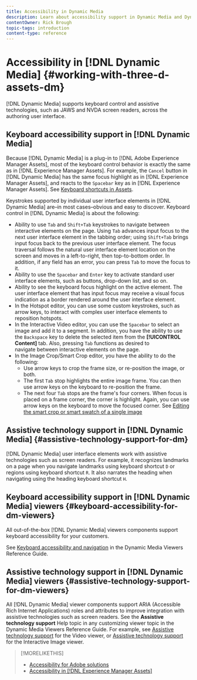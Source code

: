 ```yaml
---
title: Accessibility in Dynamic Media
description: Learn about accessibility support in Dynamic Media and Dynamic Media Viewers
contentOwner: Rick Brough
topic-tags: introduction
content-type: reference
---
```


# Accessibility in [!DNL Dynamic Media] {#working-with-three-d-assets-dm}

[!DNL Dynamic Media] supports keyboard control and assistive technologies, such as JAWS and NVDA screen readers, across the authoring user interface.

## Keyboard accessibility support in [!DNL Dynamic Media]

Because [!DNL Dynamic Media] is a plug-in to [!DNL Adobe Experience Manager Assets], most of the keyboard control behavior is exactly the same as in [!DNL Experience Manager Assets]. For example, the `Cancel` button in [!DNL Dynamic Media] has the same focus highlight as in [!DNL Experience Manager Assets], and reacts to the `Spacebar` key as in [!DNL Experience Manager Assets]. See [Keyboard shortcuts in Assets](/help/assets/accessibility.md#keyboard-shortcuts).

Keystrokes supported by individual user interface elements in [!DNL Dynamic Media] are&ndash;in most cases&ndash;obvious and easy to discover. Keyboard control in [!DNL Dynamic Media] is about the following:

* Ability to use `Tab` and `Shift+Tab` keystrokes to navigate between interactive elements on the page.
Using `Tab` advances input focus to the next user interface element in the tabbing order; using `Shift+Tab` brings input focus back to the previous user interface element.
The focus traversal follows the natural user interface element location on the screen and moves in a left-to-right, then top-to-bottom order. In addition, if any field has an error, you can press `Tab` to move the focus to it.
* Ability to use the `Spacebar` and `Enter` key to activate standard user interface elements, such as buttons, drop-down list, and so on.
* Ability to see the keyboard focus highlight on the active element. The user interface element that has input focus may receive a visual focus indication as a border rendered around the user interface element.
* In the Hotspot editor, you can use some custom keystrokes, such as arrow keys, to interact with complex user interface elements to reposition hotspots.
* In the Interactive Video editor, you can use the `Spacebar` to select an image and add it to a segment. In addition, you have the ability to use the `Backspace` key to delete the selected item from the **[!UICONTROL Content]** tab. Also, pressing `Tab` functions as desired to navigate between interactive elements on the page.
* In the Image Crop/Smart Crop editor, you have the ability to do the following:
  * Use arrow keys to crop the frame size, or re-position the image, or both.
  * The first `Tab` stop highlights the entire image frame. You can then use arrow keys on the keyboard to re-position the frame.
  * The next four `Tab` stops are the frame's four corners. When focus is placed on a frame corner, the corner is highlight. Again, you can use arrow keys on the keyboard to move the focused corner.
  See [Editing the smart crop or smart swatch of a single image](/help/assets/image-profiles.md#editing-the-smart-crop-or-smart-swatch-of-a-single-image)

<!-- Keyboarding is the same because Dynamic Media is using the same UI library (Coral 3 (AEM 6.5) or Coral Spectrum (in Skyline)) as entire AEM Assets.  -->

<!-- In the Hotspot editor, Dynamic Media lets you use arrow keys to control the position of a hot spot. See [Carousel Banners](/help/assets/dynamic-media/carousel-banners.md##adding-hotspots-or-image-maps-to-an-image-banner) or [Interactive Images](/help/assets/dynamic-media/interactive-images.md#adding-hotspots-to-an-image-banner)  -->

 <!-- I think we should definitely mention this in the DM-specific area of documentation for keyboard support. -->

<!-- I would not get into much of details of specific keyboard support logic of these editors. One of the reasons - chances are that accessibility support will receive Phase2-like attention, with more holistic approach. -->

## Assistive technology support in [!DNL Dynamic Media] {#assistive-technology-support-for-dm}

[!DNL Dynamic Media] user interface elements work with assistive technologies such as screen readers. For example, it recognizes landmarks on a page when you navigate landmarks using keyboard shortcut `D` or regions using keyboard shortcut `R`. It also narrates the heading when navigating using the heading keyboard shortcut `H`.

## Keyboard accessibility support in [!DNL Dynamic Media] viewers {#keyboard-accessibility-for-dm-viewers}

All out-of-the-box [!DNL Dynamic Media] viewers components support keyboard accessibility for your customers.

See [Keyboard accessibility and navigation](https://experienceleague.adobe.com/docs/dynamic-media-developer-resources/library/c-keyboard-accessibility.html) in the Dynamic Media Viewers Reference Guide.

## Assistive technology support in [!DNL Dynamic Media] viewers {#assistive-technology-support-for-dm-viewers}

All [!DNL Dynamic Media] viewer components support ARIA (Accessible Rich Internet Applications) roles and attributes to improve integration with assistive technologies such as screen readers.
See the **Assistive technology support** Help topic in any customizing viewer topic in the Dynamic Media Viewers Reference Guide. For example, see [Assistive technology support](https://experienceleague.adobe.com/docs/dynamic-media-developer-resources/library/viewers-aem-assets-dmc/video/r-html5-video-viewer-20-assistive.html) for the Video viewer, or [Assistive technology support](https://experienceleague.adobe.com/docs/dynamic-media-developer-resources/library/viewers-for-aem-assets-only/interactive-images/c-html5-aem-interactive-image-assistive.html#viewers-for-aem-assets-only) for the Interactive Image viewer.

>[!MORELIKETHIS]
>
>* [Accessibility for Adobe solutions](https://www.adobe.com/accessibility.html)
>* [Accessibility in [!DNL Experience Manager Assets]](/help/assets/accessibility.md)
